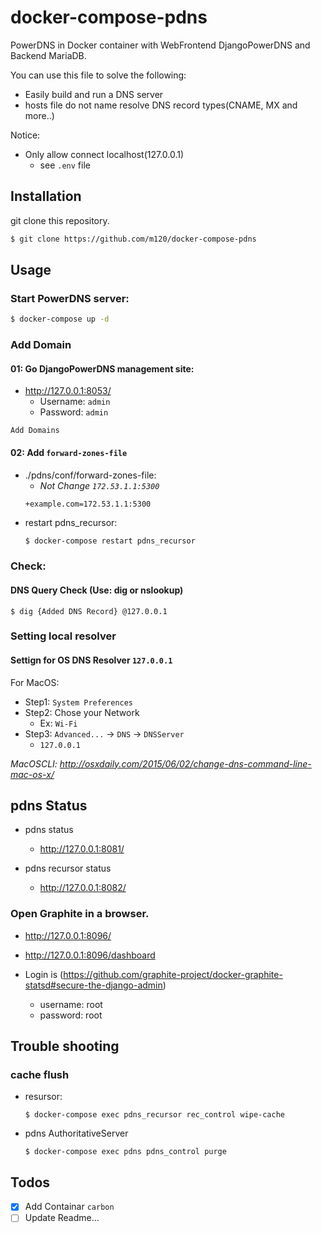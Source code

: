 # docker-compose-pdns
PowerDNS in Docker container with WebFrontend DjangoPowerDNS and Backend MariaDB.

You can use this file to solve the following:
* Easily build and run a DNS server
* hosts file do not name resolve DNS record types(CNAME, MX and more..)

Notice:
- Only allow connect localhost(127.0.0.1)
  - see `.env` file

## Installation
git clone this repository.
```bash
$ git clone https://github.com/m120/docker-compose-pdns
```

## Usage
### Start PowerDNS server:
```bash
$ docker-compose up -d
```

### Add Domain
#### 01: Go DjangoPowerDNS management site:  
- http://127.0.0.1:8053/
  - Username: `admin`
  - Password: `admin`

`Add Domains`

#### 02: Add `forward-zones-file`
- ./pdns/conf/forward-zones-file:
  - *Not Change `172.53.1.1:5300`*
  ```
  +example.com=172.53.1.1:5300
  ```
- restart pdns_recursor: 
  ```bash
  $ docker-compose restart pdns_recursor
  ```

### Check:
#### DNS Query Check (Use: dig or nslookup)
```
$ dig {Added DNS Record} @127.0.0.1
```

### Setting local resolver
#### Settign for OS DNS Resolver `127.0.0.1`
For MacOS: 
- Step1: `System Preferences`
- Step2: Chose your Network
  - Ex: `Wi-Fi`
- Step3: `Advanced...` -> `DNS` -> `DNSServer`
  - `127.0.0.1`

*MacOSCLI: http://osxdaily.com/2015/06/02/change-dns-command-line-mac-os-x/*



## pdns Status
- pdns status   
  - http://127.0.0.1:8081/

- pdns recursor status   
  - http://127.0.0.1:8082/

### Open Graphite in a browser.
- http://127.0.0.1:8096/
- http://127.0.0.1:8096/dashboard

- Login is (https://github.com/graphite-project/docker-graphite-statsd#secure-the-django-admin)
  - username: root
  - password: root

## Trouble shooting
### cache flush
- resursor:
  ```
  $ docker-compose exec pdns_recursor rec_control wipe-cache
  ```

- pdns AuthoritativeServer
  ```
  $ docker-compose exec pdns pdns_control purge
  ```

## Todos
- [x] Add Containar `carbon`  
- [ ] Update Readme... 